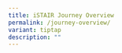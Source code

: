 ```yaml
---
title: iSTAIR Journey Overview
permalink: /journey-overview/
variant: tiptap
description: ""
---
```

